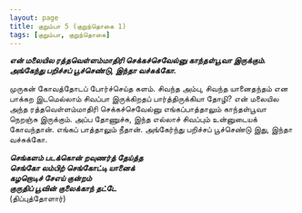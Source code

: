 ```yaml
---
layout: page
title: குறும்பா 5 (குறுந்தொகை 1)
tags: [குறும்பா, குறுந்தொகை]
---
```


<!-- ## 1
### மே 14, 2012 -->

***என் மலையில ரத்தவெள்ளம்மாதிரி செக்கச்செவேல்னு காந்தள்பூவா இருக்கும். அங்கேந்து பறிச்சப் பூச்செண்டு, இந்தா வச்சுக்கோ.***


முருகன் கோவத்தோடப் போர்ச்செய்த களம். சிவந்த அம்பு, சிவந்த யானைதந்தம் என பாக்கற இடமெல்லாம் சிவப்பா இருக்கிறதப் பார்த்திருக்கியா தோழி? என் மலையில அந்த ரத்தவெள்ளம்மாதிரி செக்கச்செவேல்னு எங்கப்பாத்தாலும் காந்தள்பூவா நெறஞ்சு இருக்கும். அப்ப தோணுச்சு, இந்த எல்லாச் சிவப்பும் உன்னுடையக் கோவந்தான். எங்கப் பாத்தாலும் நீதான். அங்கேர்ந்து பறிச்சப் பூச்செண்டு இது, இந்தா வச்சுக்கோ.


   
***செங்களம் படக்கொன் றவுணர்த் தேய்த்த  
செங்கோ லம்பிற் செங்கோட்டி யானைக்  
கழறொடிச் சேஎய் குன்றம்  
குருதிப் பூவின் குலைக்காந் தட்டே***  
(திப்புத்தோளார்)